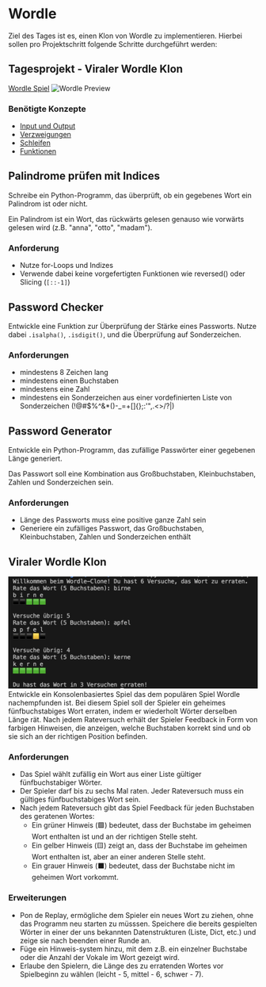 # Wordle

Ziel des Tages ist es, einen Klon von Wordle zu implementieren. Hierbei sollen pro Projektschritt folgende Schritte durchgeführt werden:

## Tagesprojekt - Viraler Wordle Klon
[Wordle Spiel](https://www.nytimes.com/games/wordle/index.html)
![Wordle Preview](https://www.nytimes.com/games-assets/v2/assets/wordle/wordle_og_1200x630.png)

### Benötigte Konzepte
- [Input und Output](../variables/nutzereingaben.md)
- [Verzweigungen](../bedingter_code/bedingter_code.md)
- [Schleifen](../loops/loops.md)
- [Funktionen](../functions/functions.md)


## Palindrome prüfen mit Indices
Schreibe ein Python-Programm, das überprüft, ob ein gegebenes Wort ein Palindrom ist oder nicht.

Ein Palindrom ist ein Wort, 
das rückwärts gelesen genauso wie vorwärts gelesen wird 
(z.B. "anna", "otto", "madam"). 

### Anforderung
- Nutze for-Loops und Indizes
- Verwende dabei keine vorgefertigten Funktionen wie reversed() oder Slicing (`[::-1]`)

<!-- [Lösungen](solution_wordle.md) -->

## Password Checker 
Entwickle eine Funktion zur Überprüfung der Stärke eines Passworts. Nutze dabei  `.isalpha()`, `.isdigit()`, und die Überprüfung auf Sonderzeichen.

### Anforderungen
- mindestens 8 Zeichen lang
- mindestens einen Buchstaben
- mindestens eine Zahl
- mindestens ein Sonderzeichen aus einer vordefinierten Liste von Sonderzeichen (!@#$%^&*()-_=+[]{};:'",.<>/?\|)

<!-- [Lösungen](solution_wordle.md) -->

## Password Generator 
Entwickle ein Python-Programm, das zufällige Passwörter einer gegebenen Länge generiert. 

Das Passwort soll eine Kombination aus Großbuchstaben, Kleinbuchstaben, Zahlen und Sonderzeichen sein. 

### Anforderungen
- Länge des Passworts muss eine positive ganze Zahl sein
- Generiere ein zufälliges Passwort, das Großbuchstaben, Kleinbuchstaben, Zahlen und Sonderzeichen enthält

<!-- [Lösungen](solution_wordle.md) -->

## Viraler Wordle Klon 
![Wordle Clone Terminal](./assets/wordle.png)
Entwickle ein Konsolenbasiertes Spiel das dem populären Spiel Wordle nachempfunden ist. Bei diesem Spiel soll der Spieler ein geheimes fünfbuchstabiges Wort erraten, indem er wiederholt Wörter derselben Länge rät. Nach jedem Rateversuch erhält der Spieler Feedback in Form von farbigen Hinweisen, die anzeigen, welche Buchstaben korrekt sind und ob sie sich an der richtigen Position befinden.

### Anforderungen
- Das Spiel wählt zufällig ein Wort aus einer Liste gültiger fünfbuchstabiger Wörter.
- Der Spieler darf bis zu sechs Mal raten. Jeder Rateversuch muss ein gültiges fünfbuchstabiges Wort sein.
- Nach jedem Rateversuch gibt das Spiel Feedback für jeden Buchstaben des geratenen Wortes:
    - Ein grüner Hinweis (🟩) bedeutet, dass der Buchstabe im geheimen Wort enthalten ist und an der richtigen Stelle steht.
    - Ein gelber Hinweis (🟨) zeigt an, dass der Buchstabe im geheimen Wort enthalten ist, aber an einer anderen Stelle steht.
    - Ein grauer Hinweis (⬛) bedeutet, dass der Buchstabe nicht im geheimen Wort vorkommt.

### Erweiterungen
- Pon de Replay, ermögliche dem Spieler ein neues Wort zu ziehen, ohne das Programm neu starten zu müsssen. Speichere die bereits gespielten Wörter in einer der uns bekannten Datenstrukturen (Liste, Dict, etc.) und zeige sie nach beenden einer Runde an.
- Füge ein Hinweis-system hinzu, mit dem z.B. ein einzelner Buchstabe oder die Anzahl der Vokale im Wort gezeigt wird.
- Erlaube den Spielern, die Länge des zu erratenden Wortes vor Spielbeginn zu wählen (leicht - 5, mittel - 6, schwer - 7).


<!-- [Lösungen](solution_wordle.md) -->